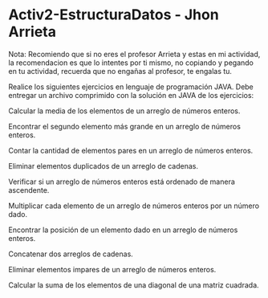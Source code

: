 # Activ2-EstructuraDatos - Jhon Arrieta

Nota: Recomiendo que si no eres el profesor Arrieta y estas en mi actividad, la recomendacion es que lo intentes por ti mismo, no copiando y pegando en tu actividad, recuerda que no engañas al profesor, te engalas tu.

Realice los siguientes ejercicios en lenguaje de programación JAVA. Debe entregar un archivo comprimido con la solución en JAVA de los ejercicios:

Calcular la media de los elementos de un arreglo de números enteros.

Encontrar el segundo elemento más grande en un arreglo de números enteros.

Contar la cantidad de elementos pares en un arreglo de números enteros.

Eliminar elementos duplicados de un arreglo de cadenas.

Verificar si un arreglo de números enteros está ordenado de manera ascendente.

Multiplicar cada elemento de un arreglo de números enteros por un número dado.

Encontrar la posición de un elemento dado en un arreglo de números enteros.

Concatenar dos arreglos de cadenas.

Eliminar elementos impares de un arreglo de números enteros.

Calcular la suma de los elementos de una diagonal de una matriz cuadrada.



